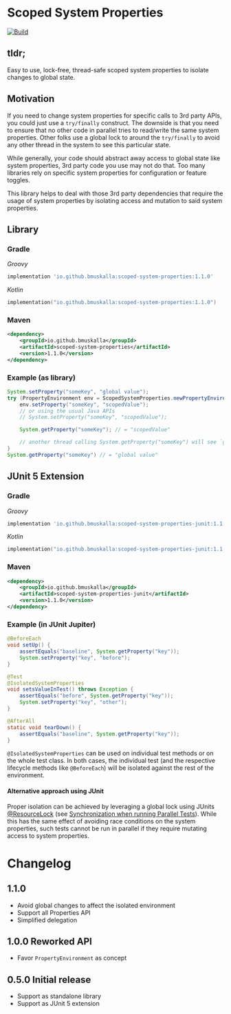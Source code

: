 # Scoped System Properties

[![Build](https://github.com/bmuskalla/scoped-system-properties/workflows/build/badge.svg)](https://github.com/bmuskalla/scoped-system-properties/actions)

## tldr;

Easy to use, lock-free, thread-safe scoped system properties to isolate changes to global state.

## Motivation

If you need to change system properties for specific calls to 3rd party APIs, you could just use a `try/finally` construct. The downside is that you need to ensure that no other code in parallel tries to read/write the same system properties. Other folks use a global lock to around the `try/finally` to avoid any other thread in the system to see this particular state.

While generally, your code should abstract away access to global state like system properties, 3rd party code you use may not do that. Too many libraries rely on specific system properties for configuration or feature toggles.

This library helps to deal with those 3rd party dependencies that require the usage of system properties by isolating access and mutation to said system properties.

## Library

### Gradle
*Groovy*
```groovy
implementation 'io.github.bmuskalla:scoped-system-properties:1.1.0'
```

*Kotlin*
```kotlin
implementation("io.github.bmuskalla:scoped-system-properties:1.1.0")
```

### Maven
```xml
<dependency>
    <groupId>io.github.bmuskalla</groupId>
    <artifactId>scoped-system-properties</artifactId>
    <version>1.1.0</version>
</dependency>
```

### Example (as library)

```java
System.setProperty("someKey", "global value");
try (PropertyEnvironment env = ScopedSystemProperties.newPropertyEnvironment()) {
    env.setProperty("someKey", "scopedValue");
    // or using the usual Java APIs
    // System.setProperty("someKey", "scopedValue");

    System.getProperty("someKey"); // = "scopedValue"

    // another thread calling System.getProperty("someKey") will see `global value`
}
System.getProperty("someKey") // = "global value"
````

## JUnit 5 Extension

### Gradle
*Groovy*
```groovy
implementation 'io.github.bmuskalla:scoped-system-properties-junit:1.1.0'
```

*Kotlin*
```kotlin
implementation("io.github.bmuskalla:scoped-system-properties-junit:1.1.0")
```

### Maven
```xml
<dependency>
    <groupId>io.github.bmuskalla</groupId>
    <artifactId>scoped-system-properties-junit</artifactId>
    <version>1.1.0</version>
</dependency>
```

### Example (in JUnit Jupiter)

```java
@BeforeEach
void setUp() {
    assertEquals("baseline", System.getProperty("key"));
    System.setProperty("key", "before");
}

@Test
@IsolatedSystemProperties
void setsValueInTest() throws Exception {
    assertEquals("before", System.getProperty("key"));
    System.setProperty("key", "other");
}

@AfterAll
static void tearDown() {
    assertEquals("baseline", System.getProperty("key"));		
}
```

`@IsolatedSystemProperties` can be used on individual test methods or on the whole test class. In both cases, the individual test (and the respective lifecycle methods like `@BeforeEach`) will be isolated against the rest of the environment. 

#### Alternative approach using JUnit

Proper isolation can be achieved by leveraging a global lock using JUnits [@ResourceLock](https://junit.org/junit5/docs/current/api/org/junit/jupiter/api/parallel/ResourceLock.html) (see [Synchronization when running Parallel Tests](https://junit.org/junit5/docs/current/user-guide/#writing-tests-parallel-execution-synchronization)). While this has the same effect of avoiding race conditions on the system properties, such tests cannot be run in parallel if they require mutating access to system properties.

# Changelog

## 1.1.0
* Avoid global changes to affect the isolated environment
* Support all Properties API
* Simplified delegation

## 1.0.0 Reworked API
* Favor `PropertyEnvironment` as concept

## 0.5.0 Initial release
* Support as standalone library
* Support as JUnit 5 extension